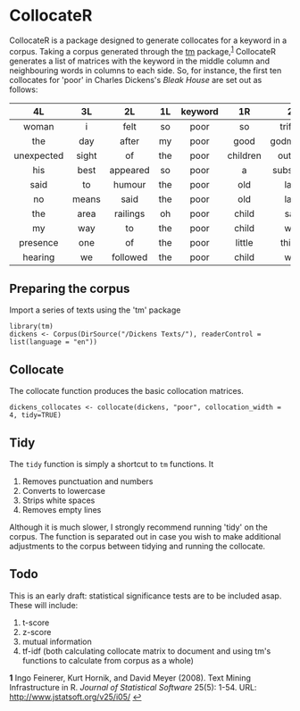 # CollocateR

CollocateR is a package designed to generate collocates for a keyword in a corpus. Taking a corpus generated through the [tm](https://r-forge.r-project.org/projects/tm/) package,<sup id="a1">[1](#f1)</sup> CollocateR generates a list of matrices with the keyword in the middle column and neighbouring words in columns to each side. So, for instance, the first ten collocates for 'poor' in Charles Dickens's *Bleak House* are set out as follows:

|     4L     |  3L   |    2L    | 1L  | keyword |    1R    |     2R     |   3R    |       4R       |
|:----------:|:-----:|:--------:|:---:|:-------:|:--------:|:----------:|:-------:|:--------------:|
|   woman    |   i   |   felt   | so  |  poor   |    so    |  trifling  |   and   |       so       |
|    the     |  day  |  after   | my  |  poor   |   good   | godmother  |   was   |     buried     |
| unexpected | sight |    of    | the |  poor   | children |  outside   | waving  |     their      |
|    his     | best  | appeared | so  |  poor   |    a     | substitute |   for   |      the       |
|    said    |  to   |  humour  | the |  poor   |   old    |    lady    |  that   |       we       |
|     no     | means |   said   | the |  poor   |   old    |    lady    | keeping |       up       |
|    the     | area  | railings | oh  |  poor   |  child   |    said    |    i    |      let       |
|     my     |  way  |    to    | the |  poor   |  child   |    who     |   was   |      one       |
|  presence  |  one  |    of    | the |  poor   |  little  |   things   |  fell   | downstairsdown |
|  hearing   |  we   | followed | the |  poor   |  child   |    who     |   had   |    tumbled     |

## Preparing the corpus

Import a series of texts using the 'tm' package
```
library(tm)
dickens <- Corpus(DirSource("/Dickens Texts/"), readerControl = list(language = "en"))
```

## Collocate

The collocate function produces the basic collocation matrices.

```
dickens_collocates <- collocate(dickens, "poor", collocation_width = 4, tidy=TRUE)
```

## Tidy

The `tidy` function is simply a shortcut to `tm` functions. It

1. Removes punctuation and numbers
2. Converts to lowercase
3. Strips white spaces
4. Removes empty lines

Although it is much slower, I strongly recommend running 'tidy' on the corpus. The function is separated out in case you wish to make additional adjustments to the corpus between tidying and running the collocate.

## Todo

This is an early draft: statistical significance tests are to be included asap. These will include:

1. t-score
2. z-score
3. mutual information
4. tf-idf (both calculating collocate matrix to document and using tm's functions to calculate from corpus as a whole)



<!-- footnote -->

<b id="f1">1</b> Ingo Feinerer, Kurt Hornik, and David Meyer (2008). Text Mining Infrastructure in R. _Journal of
  Statistical Software_ 25(5): 1-54. URL: http://www.jstatsoft.org/v25/i05/  [↩](#a1)

<!-- footnote ends -->
